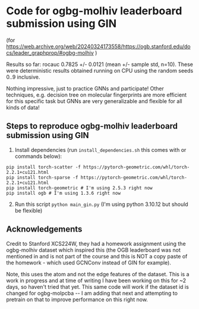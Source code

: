 # Code for ogbg-molhiv leaderboard submission using GIN

(for https://web.archive.org/web/20240324173558/https://ogb.stanford.edu/docs/leader_graphprop/#ogbg-molhiv )

Results so far: rocauc 0.7825 +/- 0.0121 (mean +/- sample std, n=10).
These were deterministic results obtained running on CPU using the random seeds 0..9 inclusive.

Nothing impressive, just to practice GNNs and participate!
Other techniques, e.g. decision tree on molecular fingerprints are more efficient for this specific task but GNNs are very generalizable and flexible for all kinds of data!

## Steps to reproduce ogbg-molhiv leaderboard submission using GIN

1. Install dependencies (run `install_dependencies.sh` this comes with or commands below):

```
pip install torch-scatter -f https://pytorch-geometric.com/whl/torch-2.2.1+cu121.html
pip install torch-sparse -f https://pytorch-geometric.com/whl/torch-2.2.1+cu121.html
pip install torch-geometric # I'm using 2.5.3 right now
pip install ogb # I'm using 1.3.6 right now
```

2. Run this script `python main_gin.py` (I'm using python 3.10.12 but should be flexible)

## Acknowledgements

Credit to Stanford XCS224W, they had a homework assignment using the ogbg-molhiv dataset which inspired this (the OGB leaderboard was not mentioned in and is not part of the course and this is NOT a copy paste of the homework - which used GCNConv instead of GIN for example).

Note, this uses the atom and not the edge features of the dataset. This is a work in progress and at time of writing I have been working on this for ~2 days, so haven't tried that yet. This same code will work if the dataset id is changed for ogbg-molpcba -- I am adding that next and attempting to pretrain on that to improve performance on this right now.